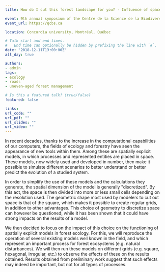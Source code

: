 ```yaml
---
title: How do I cut this forest landscape for you? - Influence of space tessellation methods on modeling in forest ecology

event: 9th annual symposium of the Centre de la Science de la Biodiversité du Québec (CSBQ)
event_url: https://qcbs.ca

location: Concordia university, Montréal, Québec

# Talk start and end times.
#   End time can optionally be hidden by prefixing the line with `#`.
date: "2018-12-11T13:00:00Z"
all_day: true

authors:
- admin
tags:
- ecology
- roads
- uneven-aged forest management

# Is this a featured talk? (true/false)
featured: false

links:
url_code: ""
url_pdf: ""
url_slides: ""
url_video: ""
---
```


In recent decades, thanks to the increase in the computational capabilities of our computers, the fields of ecology and forestry have seen the appearance of new tools within them. Among these are spatially explicit models, in which processes and represented entities are placed in space. These models, now widely used and developed in number, then make it possible to simulate different scenarios to better understand or better predict the evolution of a studied system.

In order to simplify the use of these models and the calculations they generate, the spatial dimension of the model is generally "discretized". By this act, the space is then divided into more or less small cells depending on the resolution used. The geometric shape most used by modelers to cut out space is that of the square, which makes it possible to create regular grids, in addition to other advantages. This choice of geometry to discretize space can however be questioned, while it has been shown that it could have strong impacts on the results of a model.

We then decided to focus on the impact of this choice on the functioning of spatially explicit models in forest ecology. For this, we will reproduce the operation of several existing models well known in the field, and which represent an important process for forest ecosystems (e.g. natural disturbances). We will then run these models on different grids (e.g. square, hexagonal, irregular, etc.) to observe the effects of these on the results obtained. Results obtained from preliminary work suggest that such effects may indeed be important, but not for all types of processes.

